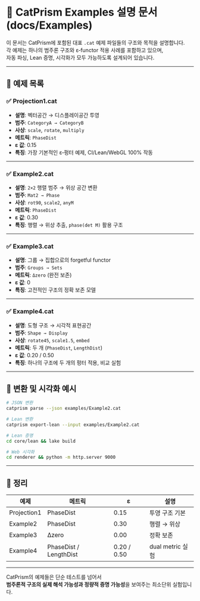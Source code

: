 # 🧪 CatPrism Examples 설명 문서 (docs/Examples)

이 문서는 CatPrism에 포함된 대표 `.cat` 예제 파일들의 구조와 목적을 설명합니다.  
각 예제는 하나의 범주론 구조와 ε‑functor 적용 사례를 포함하고 있으며,  
자동 파싱, Lean 증명, 시각화가 모두 가능하도록 설계되어 있습니다.

---

## 📂 예제 목록

### ✅ Projection1.cat
- **설명**: 벡터공간 → 디스플레이공간 투영
- **범주**: `CategoryA → CategoryB`
- **사상**: `scale`, `rotate`, `multiply`
- **메트릭**: `PhaseDist`
- **ε 값**: 0.15
- **특징**: 가장 기본적인 ε‑펑터 예제, CI/Lean/WebGL 100% 작동

---

### ✅ Example2.cat
- **설명**: `2×2` 행렬 범주 → 위상 공간 변환
- **범주**: `Mat2 → Phase`
- **사상**: `rot90`, `scale2`, `anyM`
- **메트릭**: `PhaseDist`
- **ε 값**: 0.30
- **특징**: 행렬 → 위상 추출, `phase(det M)` 활용 구조

---

### ✅ Example3.cat
- **설명**: 그룹 → 집합으로의 forgetful functor
- **범주**: `Groups → Sets`
- **메트릭**: `Δzero` (완전 보존)
- **ε 값**: 0
- **특징**: 고전적인 구조의 정확 보존 모델

---

### ✅ Example4.cat
- **설명**: 도형 구조 → 시각적 표현공간
- **범주**: `Shape → Display`
- **사상**: `rotate45`, `scale1.5`, `embed`
- **메트릭**: 두 개 (`PhaseDist`, `LengthDist`)
- **ε 값**: 0.20 / 0.50
- **특징**: 하나의 구조에 두 개의 펑터 적용, 비교 실험

---

## 🔧 변환 및 시각화 예시

```bash
# JSON 변환
catprism parse --json examples/Example2.cat

# Lean 변환
catprism export-lean --input examples/Example2.cat

# Lean 증명
cd core/lean && lake build

# Web 시각화
cd renderer && python -m http.server 9000
```

---

## 📘 정리

| 예제 | 메트릭 | ε | 설명 |
|------|--------|----|------|
| Projection1 | PhaseDist | 0.15 | 투영 구조 기본 |
| Example2    | PhaseDist | 0.30 | 행렬 → 위상 |
| Example3    | Δzero     | 0.00 | 정확 보존 |
| Example4    | PhaseDist / LengthDist | 0.20 / 0.50 | dual metric 실험 |

---

CatPrism의 예제들은 단순 테스트를 넘어서  
**범주론적 구조의 실제 해석 가능성과 정량적 증명 가능성**을 보여주는 최소단위 실험입니다.
